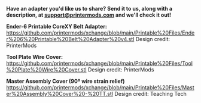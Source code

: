 **Have an adapter you'd like us to share? Send it to us, along with a description, at support@printermods.com and we'll check it out!**

**Ender-6 Printable CoreXY Belt Adapter:**
https://github.com/printermods/xchange/blob/main/Printable%20Files/Ender%206%20Printable%20Belt%20Adapter%20v4.stl
Design credit: PrinterMods

**Tool Plate Wire Cover:**
https://github.com/printermods/xchange/blob/main/Printable%20Files/Tool%20Plate%20Wire%20Cover.stl
Design credit: PrinterMods

**Master Assembly Cover (90º wire strain relief)**
https://github.com/printermods/xchange/blob/main/Printable%20Files/Master%20Assembly%20Cover%20-%20TT.stl
Design credit: Teaching Tech

